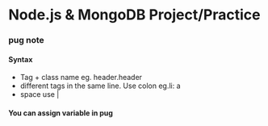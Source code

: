 # Node.js & MongoDB Project/Practice

### pug note

#### Syntax

- Tag + class name
  eg. header.header
- different tags in the same line. Use colon
  eg.li: a
- space
  use |

#### You can assign variable in pug
